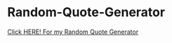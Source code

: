 # Random-Quote-Generator

[Click HERE! For my Random Quote Generator](https://craew.github.io/Random-Quote-Generator/)
